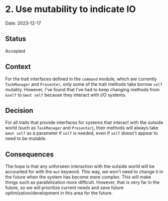 # 2. Use mutability to indicate IO

Date: 2023-12-17

## Status

Accepted

## Context

For the trait interfaces defined in the `command` module, which are currently
`TaskManager` and `Presenter`, only some of the trait methods take borrow `self`
mutably. However, I've found that I've had to keep changing methods from `&self`
to `&mut self` because they interact with I/O systems.

## Decision

For all traits that provide interfaces for systems that interact with the
outside world (such as `TaskManager` and `Presenter`), their methods will always
take `&mut self` as a parameter if `self` is needed, even if `self` doesn't
appear to need to be mutable.

## Consequences

The hope is that any unforseen interaction with the outside world will be
accounted for with the `mut` keyword. This way, we won't need to change it in
the future when the system has become more complex. This will make things such
as parallelization more difficult. However, that is very far in the future, so
we will prioritize current needs and save future optimization/development in
this area for the future.
